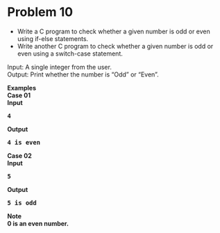 # Problem 10

- Write a C program to check whether a given number is odd or even using if-else statements.
- Write another C program to check whether a given number is odd or even using a switch-case statement.

Input: A single integer from the user.
<br>
Output: Print whether the number is “Odd” or “Even”.

<b>Examples<b><br>
Case 01 <br>
<b>Input<b><br>
<pre>4</pre>
<b>Output<b><br>
<pre>4 is even</pre>
Case 02 <br>
<b>Input<b><br>
<pre>5</pre>
<b>Output<b><br>
<pre>5 is odd</pre>

<b>Note<b><br>
0 is an even number.

